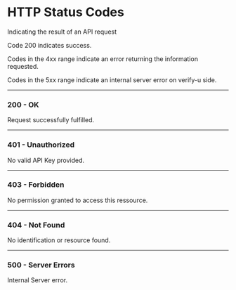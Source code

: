 # HTTP Status Codes

Indicating the result of an API request

Code 200 indicates success.

Codes in the 4xx range indicate an error returning the information requested.

Codes in the 5xx range indicate an internal server error on verify-u side.

---

### 200 - OK

Request successfully fulfilled.

---

### 401 - Unauthorized

No valid API Key provided.

---

### 403 - Forbidden

No permission granted to access this ressource.

---

### 404 - Not Found

No identification or resource found.

---

### 500 - Server Errors

Internal Server error.
